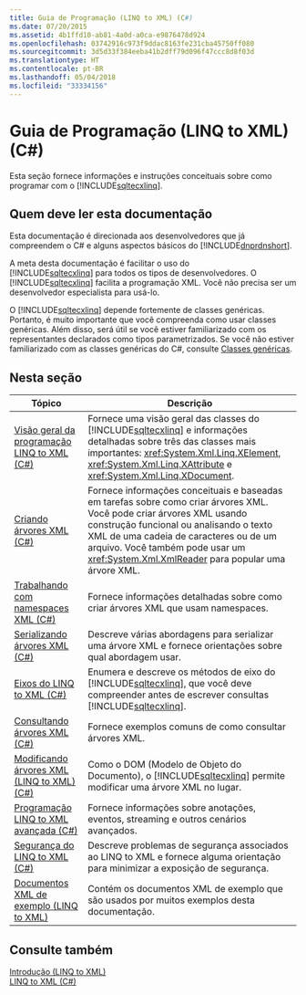 ```yaml
---
title: Guia de Programação (LINQ to XML) (C#)
ms.date: 07/20/2015
ms.assetid: 4b1ffd10-ab81-4a0d-a0ca-e9876478d924
ms.openlocfilehash: 03742916c973f9ddac8163fe231cba45750ff080
ms.sourcegitcommit: 3d5d33f384eeba41b2dff79d096f47ccc8d8f03d
ms.translationtype: HT
ms.contentlocale: pt-BR
ms.lasthandoff: 05/04/2018
ms.locfileid: "33334156"
---
```

# <a name="programming-guide-linq-to-xml-c"></a>Guia de Programação (LINQ to XML) (C#)
Esta seção fornece informações e instruções conceituais sobre como programar com o [!INCLUDE[sqltecxlinq](~/includes/sqltecxlinq-md.md)].  
  
## <a name="who-should-read-this-documentation"></a>Quem deve ler esta documentação  
 Esta documentação é direcionada aos desenvolvedores que já compreendem o C# e alguns aspectos básicos do [!INCLUDE[dnprdnshort](~/includes/dnprdnshort-md.md)].  
  
 A meta desta documentação é facilitar o uso do [!INCLUDE[sqltecxlinq](~/includes/sqltecxlinq-md.md)] para todos os tipos de desenvolvedores. O [!INCLUDE[sqltecxlinq](~/includes/sqltecxlinq-md.md)] facilita a programação XML. Você não precisa ser um desenvolvedor especialista para usá-lo.  
  
 O [!INCLUDE[sqltecxlinq](~/includes/sqltecxlinq-md.md)] depende fortemente de classes genéricas. Portanto, é muito importante que você compreenda como usar classes genéricas. Além disso, será útil se você estiver familiarizado com os representantes declarados como tipos parametrizados. Se você não estiver familiarizado com as classes genéricas do C#, consulte [Classes genéricas](../../../../csharp/programming-guide/generics/generic-classes.md).  
  
## <a name="in-this-section"></a>Nesta seção  
  
|Tópico|Descrição|  
|-----------|-----------------|  
|[Visão geral da programação LINQ to XML (C#)](../../../../csharp/programming-guide/concepts/linq/linq-to-xml-programming-overview.md)|Fornece uma visão geral das classes do [!INCLUDE[sqltecxlinq](~/includes/sqltecxlinq-md.md)] e informações detalhadas sobre três das classes mais importantes: <xref:System.Xml.Linq.XElement>, <xref:System.Xml.Linq.XAttribute> e <xref:System.Xml.Linq.XDocument>.|  
|[Criando árvores XML (C#)](../../../../csharp/programming-guide/concepts/linq/creating-xml-trees.md)|Fornece informações conceituais e baseadas em tarefas sobre como criar árvores XML. Você pode criar árvores XML usando construção funcional ou analisando o texto XML de uma cadeia de caracteres ou de um arquivo. Você também pode usar um <xref:System.Xml.XmlReader> para popular uma árvore XML.|  
|[Trabalhando com namespaces XML (C#)](../../../../csharp/programming-guide/concepts/linq/working-with-xml-namespaces.md)|Fornece informações detalhadas sobre como criar árvores XML que usam namespaces.|  
|[Serializando árvores XML (C#)](../../../../csharp/programming-guide/concepts/linq/serializing-xml-trees.md)|Descreve várias abordagens para serializar uma árvore XML e fornece orientações sobre qual abordagem usar.|  
|[Eixos do LINQ to XML (C#)](../../../../csharp/programming-guide/concepts/linq/linq-to-xml-axes.md)|Enumera e descreve os métodos de eixo do [!INCLUDE[sqltecxlinq](~/includes/sqltecxlinq-md.md)], que você deve compreender antes de escrever consultas [!INCLUDE[sqltecxlinq](~/includes/sqltecxlinq-md.md)].|  
|[Consultando árvores XML (C#)](../../../../csharp/programming-guide/concepts/linq/querying-xml-trees.md)|Fornece exemplos comuns de como consultar árvores XML.|  
|[Modificando árvores XML (LINQ to XML) (C#)](../../../../csharp/programming-guide/concepts/linq/modifying-xml-trees-linq-to-xml.md)|Como o DOM (Modelo de Objeto do Documento), o [!INCLUDE[sqltecxlinq](~/includes/sqltecxlinq-md.md)] permite modificar uma árvore XML no lugar.|  
|[Programação LINQ to XML avançada (C#)](../../../../csharp/programming-guide/concepts/linq/advanced-linq-to-xml-programming.md)|Fornece informações sobre anotações, eventos, streaming e outros cenários avançados.|  
|[Segurança do LINQ to XML (C#)](../../../../csharp/programming-guide/concepts/linq/linq-to-xml-security.md)|Descreve problemas de segurança associados ao LINQ to XML e fornece alguma orientação para minimizar a exposição de segurança.|  
|[Documentos XML de exemplo (LINQ to XML)](../../../../csharp/programming-guide/concepts/linq/sample-xml-documents-linq-to-xml.md)|Contém os documentos XML de exemplo que são usados por muitos exemplos desta documentação.|  
  
## <a name="see-also"></a>Consulte também  
 [Introdução (LINQ to XML)](../../../../csharp/programming-guide/concepts/linq/getting-started-linq-to-xml.md)  
 [LINQ to XML (C#)](../../../../csharp/programming-guide/concepts/linq/linq-to-xml.md)

